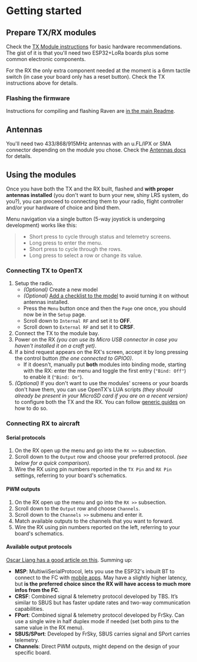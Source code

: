 # Getting started

## Prepare TX/RX modules

Check the [TX Module instructions](tx_module.md) for basic hardware recommendations. The gist of it is that you'll need two ESP32+LoRa boards plus some common electronic components.

For the RX the only extra component needed at the moment is a 6mm tactile switch (in case your board only has a reset button). Check the TX instructions above for details.

### Flashing the firmware

Instructions for compiling and flashing Raven are [in the main Readme](/README.md#compiling-raven).

## Antennas

You'll need two 433/868/915MHz antennas with an u.FL/IPX or SMA connector depending on the module you chose. Check the [Antennas docs](antennas.md) for details.

## Using the modules

Once you have both the TX and the RX built, flashed and **with proper antennas installed** (you don't want to burn your new, shiny LRS system, do you?), you can proceed to connecting them to your radio, flight controller and/or your hardware of choice and bind them.

Menu navigation via a single button (5-way joystick is undergoing development) works like this:
> + Short press to cycle through status and telemetry screens.
> + Long press to enter the menu.
> + Short press to cycle through the rows.
> + Long press to select a row or change its value.

### Connecting TX to OpenTX

1. Setup the radio.
    + _(Optional)_ Create a new model
    + _(Optional)_ [Add a checklist to the model][model_checklist] to avoid turning it on without antennas installed.
    + Press the `Menu` button once and then the `Page` one once, you should now be in the `Setup` page.
    + Scroll down to `Internal RF` and set it to **OFF**.
    + Scroll down to `External RF` and set it to **CRSF**.
2. Connect the TX to the module bay.
3. Power on the RX _(you can use its Micro USB connector in case you haven't installed it on a craft yet)_.
4. If a bind request appears on the RX's screen, accept it by long pressing the control button _(the one connected to GPIO0)_.
    + If it doesn't, manually put **both** modules into binding mode, starting with the RX: enter the menu and toggle the first entry (`"Bind: Off"`) to enable it (`"Bind: On"`).
5. _(Optional)_ If you don't want to use the modules' screens or your boards don't have them, you can use OpenTX's LUA scripts _(they should already be present in your MicroSD card if you are on a recent version)_ to configure both the TX and the RX. You can follow [generic guides][lua_script_guide] on how to do so.

### Connecting RX to aircraft

#### Serial protocols

1. On the RX open up the menu and go into the `RX >>` subsection.
2. Scroll down to the `Output` row and choose your preferred protocol. _(see below for a quick comparison)_.
3. Wire the RX using pin numbers reported in the `TX Pin` and `RX Pin` settings, referring to your board's schematics.

#### PWM outputs

1. On the RX open up the menu and go into the `RX >>` subsection.
2. Scroll down to the `Output` row and choose `Channels`.
3. Scroll down to the `Channels >>` submenu and enter it.
4. Match available outputs to the channels that you want to forward.
3. Wire the RX using pin numbers reported on the left, referring to your board's schematics.

#### Available output protocols

[Oscar Liang has a good article on this][oscar_protocols]. Summing up:

+ **MSP**: MultiwiiSerialProtocol, lets you use the ESP32's inbuilt BT to connect to the FC with [mobile apps][speedybee]. May have a slightly higher latency, but **is the preferred choice since the RX will have access to much more infos from the FC**.
+ **CRSF**: Combined signal & telemetry protocol developed by TBS. It’s similar to SBUS but has faster update rates and two-way communication capabilities.
+ **FPort**: Combined signal & telemetry protocol developed by FrSky. Can use a single wire in half duplex mode if needed (set both pins to the same value in the RX menu).
+ **SBUS/SPort**: Developed by FrSky, SBUS carries signal and SPort carries telemetry.
+ **Channels**: Direct PWM outputs, might depend on the design of your specific board.

[model_checklist]: https://www.youtube.com/watch?v=f8CsUWhEZE8
[lua_script_guide]: https://oscarliang.com/crossfire-betaflight/#configure-rx
[oscar_protocols]: https://oscarliang.com/pwm-ppm-sbus-dsm2-dsmx-sumd-difference/
[speedybee]: https://www.speedybee.com/download/